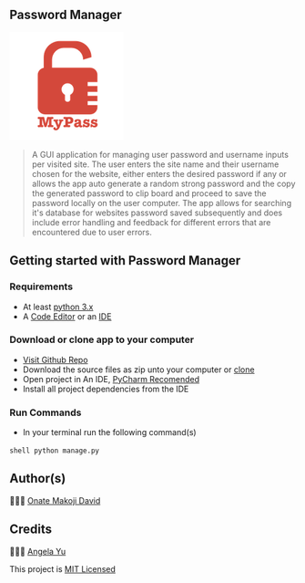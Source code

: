 ## Password Manager

![Password Manager Logo](logo.png)

> A GUI application for managing user password and username inputs per visited site. The user enters the site name and their username chosen for the website, either enters the desired password if any or allows the app auto generate a random strong password and the copy the generated password to clip board and proceed to save the password locally on the user computer. The app allows for searching it's database for websites password saved subsequently and does include error handling and feedback for different errors that are encountered due to user errors.

## Getting started with Password Manager

### Requirements

- At least [python 3.x](https://www.python.org/downloads/release/python-3121/)
- A [Code Editor](https://code.visualstudio.com/download) or an [IDE](https://www.jetbrains.com/pycharm/download/other.html)

### Download or clone app to your computer

- [Visit Github Repo](https://github.com/aceDavon/password_generator)
- Download the source files as zip unto your computer or [clone](https://github.com/aceDavon/password_generator.git)
- Open project in An IDE, [PyCharm Recomended](https://www.jetbrains.com/pycharm/download/other.html)
- Install all project dependencies from the IDE

### Run Commands

- In your terminal run the following command(s)

``shell python manage.py``

## Author(s)

🙍🏼‍♂️ [Onate Makoji David](https://github.com/aceDavon)

## Credits
🙎🏻‍♀️ [Angela Yu](https://twitter.com/yu_angela)

This project is [MIT Licensed](./license.md)